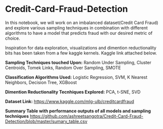 # Credit-Card-Fraud-Detection


In this notebook, we will work on an imbalanced dataset(Credit Card Fraud) and explore various sampling techniques in combination with different algorithms to have a model that predicts fraud with our desired metric of choice. 

Inspiration for data exploration, visualizations and dimention reductionality bits has been taken from a few kaggle kernels. Kaggle link attached below. 

**Sampling Techniques touched Upon:** Random Under Sampling, Cluster Centroids, Tomek Links, Random Over Sampling, SMOTE

**Classification Algorithms Used:** Logistic Regression, SVM, K Nearest Neighbors, Decision Tree, XGBoost

**Dimention Reductionality Tecnhiques Explored:** PCA, t-SNE, SVD

**Dataset Link:** https://www.kaggle.com/mlg-ulb/creditcardfraud

**Summary Table with performance outputs of all models and sampling techniques** https://github.com/ashreetsangotra/Credit-Card-Fraud-Detection/blob/master/sumary_table.csv

